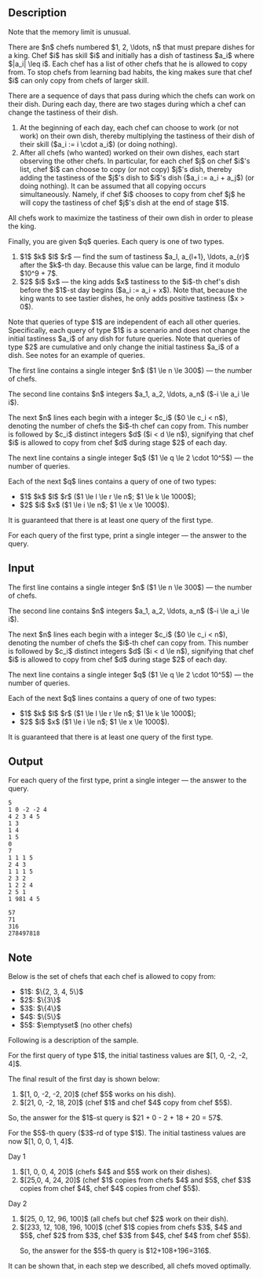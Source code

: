 ## Description

<div><p><span class="tex-font-style-bf">Note that the memory limit is unusual.</span></p><p>There are $n$ chefs numbered $1, 2, \ldots, n$ that must prepare dishes for a king. Chef $i$ has skill $i$ and initially has a dish of tastiness $a_i$ where $|a_i| \leq i$. Each chef has a list of other chefs that he is allowed to copy from. To stop chefs from learning bad habits, the king makes sure that chef $i$ can only copy from chefs of larger skill.</p><p>There are a sequence of days that pass during which the chefs can work on their dish. During each day, there are two stages during which a chef can change the tastiness of their dish. </p><ol> <li> At the beginning of each day, each chef can <span class="tex-font-style-it">choose</span> to work (or not work) on their own dish, thereby multiplying the tastiness of their dish of their skill ($a_i := i \cdot a_i$) (or doing nothing).</li><li> After all chefs (who wanted) worked on their own dishes, each start observing the other chefs. In particular, for each chef $j$ on chef $i$'s list, chef $i$ can <span class="tex-font-style-it">choose</span> to copy (or not copy) $j$'s dish, thereby adding the tastiness of the $j$'s dish to $i$'s dish ($a_i := a_i + a_j$) (or doing nothing). It can be assumed that all copying occurs simultaneously. Namely, if chef $i$ chooses to copy from chef $j$ he will copy the tastiness of chef $j$'s dish at the end of stage $1$.</li></ol><p>All chefs work to maximize the tastiness of their <span class="tex-font-style-it">own</span> dish in order to please the king.</p><p>Finally, you are given $q$ queries. Each query is one of two types.</p><ol> <li> $1$ $k$ $l$ $r$&nbsp;— find the sum of tastiness $a_l, a_{l+1}, \ldots, a_{r}$ after the $k$-th day. Because this value can be large, find it modulo $10^9 + 7$. </li><li> $2$ $i$ $x$&nbsp;— the king adds $x$ tastiness to the $i$-th chef's dish before the $1$-st day begins ($a_i := a_i + x$). Note that, because the king wants to see tastier dishes, he only adds positive tastiness ($x &gt; 0$). </li></ol><p>Note that queries of type $1$ are independent of each all other queries. Specifically, each query of type $1$ is a <span class="tex-font-style-it">scenario</span> and does not change the initial tastiness $a_i$ of any dish for future queries. Note that queries of type $2$ are cumulative and only change the initial tastiness $a_i$ of a dish. See notes for an example of queries.</p></div><div class="input-specification"><p>The first line contains a single integer $n$ ($1 \le n \le 300$)&nbsp;— the number of chefs.</p><p>The second line contains $n$ integers $a_1, a_2, \ldots, a_n$ ($-i \le a_i \le i$).</p><p>The next $n$ lines each begin with a integer $c_i$ ($0 \le c_i &lt; n$), denoting the number of chefs the $i$-th chef can copy from. This number is followed by $c_i$ distinct integers $d$ ($i &lt; d \le n$), signifying that chef $i$ is allowed to copy from chef $d$ during stage $2$ of each day.</p><p>The next line contains a single integer $q$ ($1 \le q \le 2 \cdot 10^5$)&nbsp;— the number of queries.</p><p>Each of the next $q$ lines contains a query of one of two types: </p><ul> <li> $1$ $k$ $l$ $r$ ($1 \le l \le r \le n$; $1 \le k \le 1000$); </li><li> $2$ $i$ $x$ ($1 \le i \le n$; $1 \le x \le 1000$). </li></ul><p>It is guaranteed that there is at least one query of the first type.</p></div><div class="output-specification"><p>For each query of the first type, print a single integer&nbsp;— the answer to the query.</p></div>

## Input

<p>The first line contains a single integer $n$ ($1 \le n \le 300$)&nbsp;— the number of chefs.</p><p>The second line contains $n$ integers $a_1, a_2, \ldots, a_n$ ($-i \le a_i \le i$).</p><p>The next $n$ lines each begin with a integer $c_i$ ($0 \le c_i &lt; n$), denoting the number of chefs the $i$-th chef can copy from. This number is followed by $c_i$ distinct integers $d$ ($i &lt; d \le n$), signifying that chef $i$ is allowed to copy from chef $d$ during stage $2$ of each day.</p><p>The next line contains a single integer $q$ ($1 \le q \le 2 \cdot 10^5$)&nbsp;— the number of queries.</p><p>Each of the next $q$ lines contains a query of one of two types: </p><ul> <li> $1$ $k$ $l$ $r$ ($1 \le l \le r \le n$; $1 \le k \le 1000$); </li><li> $2$ $i$ $x$ ($1 \le i \le n$; $1 \le x \le 1000$). </li></ul><p>It is guaranteed that there is at least one query of the first type.</p>

## Output

<p>For each query of the first type, print a single integer&nbsp;— the answer to the query.</p>





```input1
5
1 0 -2 -2 4
4 2 3 4 5
1 3
1 4
1 5
0
7
1 1 1 5
2 4 3
1 1 1 5
2 3 2
1 2 2 4
2 5 1
1 981 4 5
```




```output1
57
71
316
278497818
```



## Note

<p>Below is the set of chefs that each chef is allowed to copy from:</p><ul> <li> $1$: $\{2, 3, 4, 5\}$ </li><li> $2$: $\{3\}$ </li><li> $3$: $\{4\}$ </li><li> $4$: $\{5\}$ </li><li> $5$: $\emptyset$ (no other chefs)</li></ul><p>Following is a description of the sample.</p><p>For the first query of type $1$, the initial tastiness values are $[1, 0, -2, -2, 4]$.</p><p>The final result of the first day is shown below: </p><ol> <li> $[1, 0, -2, -2, 20]$ (chef $5$ works on his dish). </li><li> $[21, 0, -2, 18, 20]$ (chef $1$ and chef $4$ copy from chef $5$). </li></ol><p>So, the answer for the $1$-st query is $21 + 0 - 2 + 18 + 20 = 57$.</p><p>For the $5$-th query ($3$-rd of type $1$). The initial tastiness values are now $[1, 0, 0, 1, 4]$.</p><p><span class="tex-font-style-bf">Day 1</span> </p><ol> <li> $[1, 0, 0, 4, 20]$ (chefs $4$ and $5$ work on their dishes). </li><li> $[25,0, 4, 24, 20]$ (chef $1$ copies from chefs $4$ and $5$, chef $3$ copies from chef $4$, chef $4$ copies from chef $5$). </li></ol><p><span class="tex-font-style-bf">Day 2</span> </p><ol> <li> $[25, 0, 12, 96, 100]$ (all chefs but chef $2$ work on their dish). </li><li> $[233, 12, 108, 196, 100]$ (chef $1$ copies from chefs $3$, $4$ and $5$, chef $2$ from $3$, chef $3$ from $4$, chef $4$ from chef $5$).<p>So, the answer for the $5$-th query is $12+108+196=316$. </p></li></ol><p>It can be shown that, in each step we described, all chefs moved optimally.</p>
